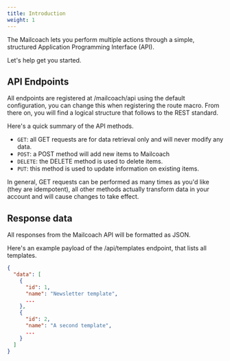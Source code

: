 ```yaml
---
title: Introduction
weight: 1
---
```


The Mailcoach lets you perform multiple actions through a simple, structured Application Programming Interface (API).

Let's help get you started.

## API Endpoints

All endpoints are registered at /mailcoach/api using the default configuration, you can change this when registering the route macro. From there on, you will find a logical structure that follows to the REST standard.

Here's a quick summary of the API methods.

- `GET`: all GET requests are for data retrieval only and will never modify any data.
- `POST`: a POST method will add new items to Mailcoach
- `DELETE`: the DELETE method is used to delete items.
- `PUT`: this method is used to update information on existing items.

In general, GET requests can be performed as many times as you'd like (they are idempotent), all other methods actually transform data in your account and will cause changes to take effect.

## Response data

All responses from the Mailcoach API will be formatted as JSON.

Here's an example payload of the /api/templates endpoint, that lists all templates.

```json
{
  "data": [
    {
      "id": 1,
      "name": "Newsletter template",
      ...
    },
    {
      "id": 2,
      "name": "A second template",
      ...
    }
  ]
}
```
